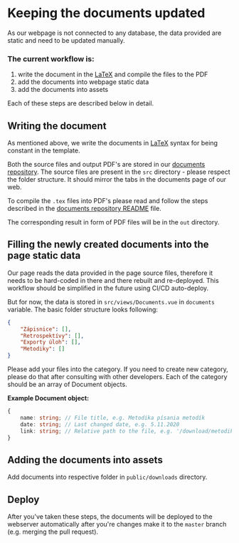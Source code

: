 # Keeping the documents updated

As our webpage is not connected to any database, the data provided are static and
need to be updated manually.

### The current workflow is:

1. write the document in the [LaTeX](https://www.latex-project.org/) and compile the files to the PDF
1. add the documents into webpage static data
1. add the documents into assets

Each of these steps are described below in detail.

## Writing the document

As mentioned above, we write the documents in [LaTeX](https://www.latex-project.org/) syntax for being constant
in the template.

Both the source files and output PDF's are stored in our [documents repository](https://github.com/P3K-TEAM/documents).
The source files are present in the `src` directory - please respect the folder structure. It should mirror the tabs in the documents page of our web.

To compile the `.tex` files into PDF's please read and follow the steps described in the [documents repository README](https://github.com/P3K-TEAM/documents/blob/master/README.md) file.

The corresponding result in form of PDF files will be in the `out` directory.

## Filling the newly created documents into the page static data

Our page reads the data provided in the page source files, therefore it needs to be hard-coded in there
and there rebuilt and re-deployed. This workflow should be simplified in the future using CI/CD auto-deploy.

But for now, the data is stored in `src/views/Documents.vue` in `documents` variable.
The basic folder structure looks following:

```json
{
	"Zápisnice": [],
	"Retrospektívy": [],
	"Exporty úloh": [],
	"Metodiky": []
}
```

Please add your files into the category. If you need to create new category, please do that after consulting with other developers.
Each of the category should be an array of Document objects.

**Example Document object:**

```typescript
{
	name: string; // File title, e.g. Metodika písania metodík
	date: string; // Last changed date, e.g. 5.11.2020
	link: string; // Relative path to the file, e.g. '/download/metodiky/metodika-definition-of-done.pdf'
}
```

## Adding the documents into assets

Add documents into respective folder in `public/downloads` directory.


## Deploy 

After you've taken these steps, the documents will be deployed to the webserver automatically after 
you're changes make it to the `master` branch (e.g. merging the pull request).
